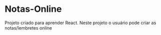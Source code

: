 # Notas-Online
Projeto criado para aprender React. Neste projeto o usuário pode criar as notas/lembretes online
